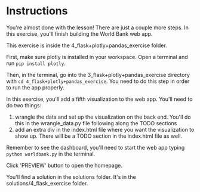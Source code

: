 # Instructions

You're almost done with the lesson! There are just a couple more steps. In this exercise, you'll finish building the World Bank web app.

This exercise is inside the 4_flask+plotly+pandas_exercise folder. 

First, make sure plotly is installed in your workspace. Open a terminal and run `pip install plotly`.

Then, in the terminal, go into the 3_flask+plotly+pandas_exercise directory with 
`cd 4_flask+plotly+pandas_exercise`. You need to do this step in order to run the app properly.

In this exercise, you'll add a fifth visualization to the web app. You'll need to do two things:
1. wrangle the data and set up the visualization on the back end. You'll do this in the wrangle_data.py file following along the TODO sections
2. add an extra div in the index.html file where you want the visualization to show up. There will be a TODO section in the index.html file as well.

Remember to see the dashboard, you'll need to start the web app typing `python worldbank.py` in the terminal. 

Click 'PREVIEW' button to open the homepage.

You'll find a solution in the solutions folder. It's in the solutions/4_flask_exercise folder.